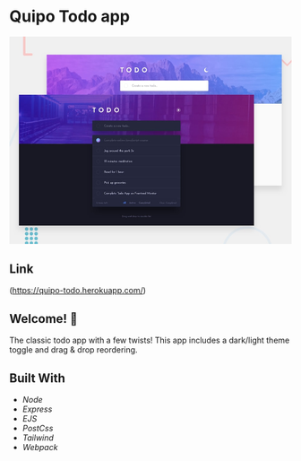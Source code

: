 # Quipo Todo app

![Design preview for the Todo app coding challenge](./design/desktop-preview.jpg)

## Link
(https://quipo-todo.herokuapp.com/)

## Welcome! 👋
The classic todo app with a few twists! This app includes a dark/light theme toggle and drag & drop reordering.

## Built With
* *Node*
* *Express*
* *EJS*
* *PostCss*
* *Tailwind*
* *Webpack*

